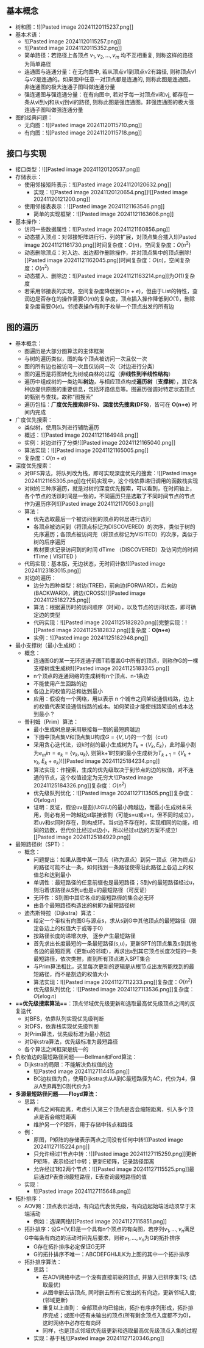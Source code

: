 ## 基本概念

- 树和图：![[Pasted image 20241120115237.png]]
- 基本术语：
	- ![[Pasted image 20241120115257.png]]
	- ![[Pasted image 20241120115352.png]]
	- 简单路径：若路径上各顶点 $v_1, v_2, ..., v_m$ 均不互相重复, 则称这样的路径为简单路径
	- 连通图与连通分量：在无向图中, 若从顶点v1到顶点v2有路径, 则称顶点v1与v2是连通的。如果图中任意一对顶点都是连通的, 则称此图是连通图。非连通图的极大连通子图叫做连通分量
	- 强连通图与强连通分量：在有向图中, 若对于每一对顶点vi和vj, 都存在一条从vi到vj和从vj到vi的路径, 则称此图是强连通图。非强连通图的极大强连通子图叫做强连通分量
- 图的经典问题：
	- 无向图：![[Pasted image 20241120115710.png]]
	- 有向图：![[Pasted image 20241120115718.png]]
## 接口与实现

- 接口类型：![[Pasted image 20241120120537.png]]
- 存储表示：
	- 使用邻接矩阵表示：![[Pasted image 20241120120632.png]]
		- 实现：![[Pasted image 20241120120654.png]]![[Pasted image 20241120121200.png]]
	- 使用邻接表表示：![[Pasted image 20241121163546.png]]
		- 简单的实现框架：![[Pasted image 20241121163606.png]]
- 基本操作：
	- 访问一些数据属性：![[Pasted image 20241121160856.png]]
	- 动态插入顶点：对邻接矩阵进行行、列的扩展，对顶点集合插入![[Pasted image 20241121161730.png]]时间复杂度：$O(n)$，空间复杂度：$O(n^2)$
	- 动态删除顶点：对入边、出边都作删除操作，并对顶点集中的顶点删除![[Pasted image 20241121162045.png]]时间复杂度：$O(n)$，空间复杂度：$O(n^2)$
	- 动态插入、删除边：![[Pasted image 20241121163214.png]]为$O(1)$复杂度
	- 若采用邻接表的实现，空间复杂度降低到$O(n+e)$，但由于List的特性，查润边是否存在的操作需要$O(n)$的复杂度，顶点插入操作降低到$O(1)$，删除复杂度需要$O(e)$。邻接表操作有利于枚举一个顶点出发的所有边
## 图的遍历

- 基本概念：
	- 图遍历是大部分图算法的主体框架
	- 与树的遍历类似，图的每个顶点被访问一次且仅一次
	- 图的所有边也被访问一次且仅访问一次（对边进行分类）
	- 图的遍历是将图转化为树或森林的过程（**非线性到半线性结构**）
	- 遍历中组成树的一类边叫**树边**，与相应顶点构成**遍历树**（**支撑树**），其它各种边提供原图的重要信息，包括环路信息等。图遍历强调对特定状态顶点的甄别与查找，故称“图搜索”
	- 遍历包括：**广度优先搜索(BFS)、深度优先搜索(DFS)**，皆可在 **O(n+e)** 时间内完成
- 广度优先搜索：
	- 类似树，使用队列进行辅助遍历
	- 概述：![[Pasted image 20241121164948.png]]
	- 实例：对边进行了分类![[Pasted image 20241121165040.png]]
	- 算法实现：![[Pasted image 20241121165005.png]]
	- 复杂度：$O(n+e)$
- 深度优先搜索：
	- 对BFS算法，将队列改为栈，即可实现深度优先的搜索：![[Pasted image 20241121165305.png]]在代码实现中，这个栈依靠递归调用的函数栈实现
	- 对树的三种序遍历，就是对树的深度优先搜索，可以看到，在时间轴上，各个节点的活跃时间是一致的，不同遍历只是选取了不同时间节点的节点作为遍历序列![[Pasted image 20241121170503.png]]
	- 算法：
		- 优先选取最后一个被访问到的顶点的邻居进行访问
		- 各顶点被访问到（将顶点标记为DISCOVERED）的次序，类似于树的先序遍历；各顶点被访问完（将顶点标记为VISITED）的次序，类似于树的后序遍历
		- 教材要求记录访问到的时间 dTime （DISCOVERED）及访问完的时间 fTime ( VISITED )
	- 代码实现：基本版，无边状态，无时间计数![[Pasted image 20241123183015.png]]
	- 对边的遍历：
		- 边分为四种类型：树边(TREE)，前向边(FORWARD)，后向边(BACKWARD)，跨边(CROSS)![[Pasted image 20241125182725.png]]
		- 算法：根据遍历时的访问顺序（时间），以及节点的访问状态，即可确定边的类型
		- 代码实现：![[Pasted image 20241125182820.png]]完整实现：![[Pasted image 20241125182832.png]]复杂度：**O(n+e)**
		- 实例：![[Pasted image 20241125182948.png]]
- 最小支撑树（最小生成树）：
	- 概念：
		- 连通图G的某一无环连通子图T若覆盖G中所有的顶点，则称作G的一棵支撑树或生成树![[Pasted image 20241125183345.png]]
		- n个顶点的连通网络的生成树有n个顶点、n-1条边
		- 不能使用产生回路的边
		- 各边上的权值的总和达到最小
		- 应用：假设有一个网络，用以表示 n 个城市之间架设通信线路，边上的权值代表架设通信线路的成本。如何架设才能使线路架设的成本达到最小？
	- 普利姆（Prim）算法：
		- 最小生成树总是采用联接每一割的最短跨越边
		- 下图中顶点集V和顶点集U构成$G=\{V,U\}$的一个割（cut）
		- 采用贪心迭代法，设k时刻的最小生成树为$T_k=\{V_k,E_k\}$，此时最小割为$e_min=e_k=\{v_k,u_k\}$, 则第k+1时刻的最小生成树为$T_{k+1}=\{V_k +v_k, E_k+e_k\}$![[Pasted image 20241125184234.png]]
		- 算法实现：作搜索，生成的优先级取决于到节点的边的权值，对不连通的节点，这个权值设定为无穷大![[Pasted image 20241125184326.png]]复杂度：$O(n^2)$
		- 优先级队列优化：![[Pasted image 20241127113505.png]]复杂度：$O(e\log n)$
		- 证明：反证，假设uv是割(U:G\U)的最小跨越边，而最小生成树未采用，则必有另一跨越边st联接该割（可能s=u或v=t，但不同时成立），若uv和st同时存在，则构成环。当st边不存在时，实现相同的功能，相同的边数，但代价比经过st边小，所以经过st边的方案不成立![[Pasted image 20241125184929.png]]
- 最短路径树（SPT）：
	- 概念：
		- 问题提出：如果从图中某一顶点（称为源点）到另一顶点（称为终点）的路径可能不止一条，如何找到一条路径使得沿此路径上各边上的权值总和达到最小
		- 单调性：最短路径的任意前缀也是最短路径；S到v的最短路径经过u，则沿着该路径从S到u也是u的最短路径（可反证）
		- 无环性：S到图中其它各点的最短路径的集合必无环
		- 由各个最短路径构造出的树即为最短路径树
	- 迪杰斯特拉（Dijkstra）算法：
		- 给定一个带权有向图G与源点s，求从s到G中其他顶点的最短路径（限定各边上的权值大于或等于0）
		- 按路径长度的递增次序,   逐步产生最短路径
		- 首先求出长度最短的一条最短路径(s,u)，更新SPT的顶点集及s到其他各边的最短距离（更新u的邻域），再求出s到其它顶点长度次短的一条最短路径，依次类推，直到所有顶点进入SPT集合
		- 与Prim算法相比，这里每次更新的逻辑是从根节点出发所能找到的最短路径，而不是割边的权值大小
		- 算法实现：![[Pasted image 20241127112233.png]]复杂度：$O(n^2)$
		- 优先级队列优化：![[Pasted image 20241127113536.png]]复杂度：$O(e\log n)$
- **==优先级搜索算法==**：顶点邻域优先级更新和选取最高优先级顶点之间的反复迭代
	- 对BFS，依靠队列实现优先级判断
	- 对DFS，依靠栈实现优先级判断
	- 对Prim算法，优先级标准为最小割边
	- 对Dijkstra算法，优先级标准为最短路径
	- 各个算法之间框架是统一的
- 负权值边的最短路径问题——Bellman和Ford算法：
	- Dijkstra的局限：不能解决负权值的边
		- ![[Pasted image 20241127114415.png]]
		- BC边权值为负，使用Dijkstra求从A到C最短路径为AC，代价为4，但从A到B再到C则代价为3
- **多源最短路径问题——Floyd算法**：
	- 思路：
		- 两点之间有距离，考虑引入第三个顶点是否会缩短距离，引入多个顶点是否会缩短距离
		- 维护另一个P矩阵，用于存储中转点和路径
	- 例：
		- 原图，P矩阵的存储表示两点之间没有任何中转![[Pasted image 20241127115224.png]]
		- 只允许经过1节点中转：![[Pasted image 20241127115259.png]]更新P矩阵，表示经过1中转；更新E矩阵，记录路径距离
		- 允许经过1和2两个节点：![[Pasted image 20241127115525.png]]最后通过P表查询最短路径，E表查询最短路径的值
	- 实现：
		- ![[Pasted image 20241127115648.png]]
- 拓扑排序：
	- AOV网：顶点表示活动，有向边代表优先级，有向边起始端活动须早于末端活动
		- 例如：选课网络![[Pasted image 20241127115851.png]]
	- 拓扑排序：设G=(V,E)是一个具有n个顶点的有向图，若序列$v_1,…,v_n$满足G中每条有向边的活动时间先后要求，则称$v_1,…,v_n$为G的拓扑排序
		- G存在拓扑排序必定保证G无环
		- G的拓扑排序不唯一：ABCDEFGHIJLK为上图的其中一个拓扑排序
	- 拓扑排序算法：
		- 思路：
			- 在AOV网络中选一个没有直接前驱的顶点, 并放入已排序集TS; (选取最优)
			- 从图中删去该顶点, 同时删去所有它发出的有向边，更新邻域入度; (邻域更新)
			- 重复以上直到： 全部顶点均已输出，拓扑有序序列形成，拓扑排序完成；或图中还有未输出的顶点(所有剩余顶点入度都不为0)，这时网络中必存在有向环
			- 同样，也是顶点邻域优先级更新和选取最高优先级顶点入集的过程
		- 实现：基于栈![[Pasted image 20241127120346.png]]
